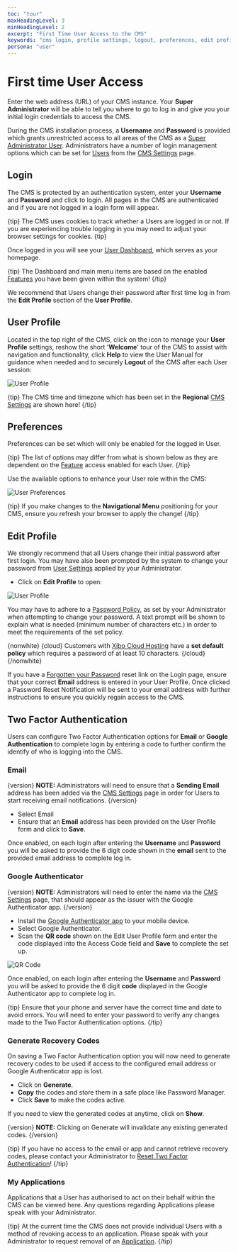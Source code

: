 ```yaml
---
toc: "tour"
maxHeadingLevel: 3
minHeadingLevel: 2
excerpt: "First Time User Access to the CMS"
keywords: "cms login, profile settings, logout, preferences, edit profile, two factor authentication, google authentication, generate recovery codes, my applications"
persona: "user"
---
```


# First time User Access

Enter the web address (URL) of your CMS instance. Your **Super Administrator** will be able to tell you where to go to log in and give you your initial login credentials to access the CMS.

During the CMS installation process, a **Username** and **Password** is provided which grants unrestricted access to all areas of the CMS as a [Super Administrator User](users_administration.html#content-user-types.html). Administrators have a number of login management options which can be set for [Users](users_administration.html) from the [CMS Settings](tour_cms_settings.html) page.

## Login

The CMS is protected by an authentication system, enter your **Username** and **Password** and click to login. All pages in the CMS are authenticated and if you are not logged in a login form will appear.

{tip}
The CMS uses cookies to track whether a Users are logged in or not. If you are experiencing trouble logging in you may need to adjust your browser settings for cookies.
{tip}

Once logged in you will see your [User Dashboard](users_user_dashboards.html), which serves as your homepage. 

{tip}
The Dashboard and main menu items are based on the enabled [Features](users_features_and_sharing.html) you have been given within the system!
{/tip}

We recommend that Users change their password after first time log in from the **Edit Profile** section of the **User Profile**.

## User Profile

Located in the top right of the CMS, click on the icon to manage your **User Profile** settings, reshow the short '**Welcome**' tour of the CMS to assist with navigation and functionality, click **Help** to view the User Manual for guidance when needed and to securely **Logout** of the CMS after each User session:

![User Profile](img/v4_tour_user_profile.png)

{tip}
The CMS time and timezone which has been set in the **Regional** [CMS Settings](tour_cms_settings.html) are shown here!
{/tip}

## Preferences

Preferences can be set which will only be enabled for the logged in User. 

{tip}
The list of options may differ from what is shown below as they are dependent on the [Feature](users_features_and_sharing.html) access enabled for each User.
{/tip}

 Use the available options to enhance your User role within the CMS:

![User Preferences](img/v4_tour_user_profile_preferences.png)

{tip}
If you make changes to the **Navigational Menu** positioning for your CMS, ensure you refresh your browser to apply the change!
{/tip}

## Edit Profile

We strongly recommend that all Users change their initial password after first login. You may have also been prompted by the system to change your password from [User Settings](users_administration.html#content-force-password-change) applied by your Administrator.

- Click on **Edit Profile** to open:

![User Profile](img/v4_tour_user_profile_edit.png)

You may have to adhere to a [Password Policy](tour_cms_settings.html), as set by your Administrator when attempting to change your password. A text prompt will be shown to explain what is needed (minimum number of characters etc.) in order to meet the requirements of the set policy.

{nonwhite}
{cloud}
Customers with [Xibo Cloud Hosting](/hosting) have a **set default policy** which requires a password of at least 10 characters.
{/cloud}
{/nonwhite}

If you have a [Forgotten your Password](tour_cms_settings.html#content-users) reset link on the Login page, ensure that your correct **Email** address is entered in your User Profile. Once clicked a Password Reset Notification will be sent to your email address with further instructions to ensure you quickly regain access to the CMS.

## Two Factor Authentication

Users can configure Two Factor Authentication options for **Email** or **Google Authentication** to complete login by entering a code to further confirm the identify of who is logging into the CMS. 

### Email

{version}
**NOTE:** Administrators will need to ensure that a **Sending Email** address has been added via the [CMS Settings](tour_cms_settings.html) page in order for Users to start receiving email notifications.
{/version}

- Select Email
- Ensure that an **Email** address has been provided on the User Profile form and click to **Save**.

Once enabled, on each login after entering the **Username** and **Password** you will be asked to provide the 6 digit code shown in the **email** sent to the provided email address to complete log in.

### Google Authenticator

{version}
**NOTE:** Administrators will need to enter the name via the [CMS Settings](tour_cms_settings.html) page,  that should appear as the issuer with the Google Authenticator app. 
{/version}

- Install the [Google Authenticator app](https://play.google.com/store/apps/details?id=com.google.android.apps.authenticator2) to your mobile device.
- Select Google Authenticator.
- Scan the **QR code** shown on the Edit User Profile form and enter the code displayed into the Access Code field and **Save** to complete the set up.

![QR Code](img/v4_tour_user_2fa_qrcode.png)

Once enabled, on each login after entering the **Username** and **Password** you will be asked to provide the 6 digit **code** displayed in the Google Authenticator app to complete log in.

{tip}
Ensure that your phone and server have the correct time and date to avoid errors.
You will need to enter your password to verify any changes made to the Two Factor Authentication options.
{/tip}

### Generate Recovery Codes

On saving a Two Factor Authentication option you will now need to generate recovery codes to be used if access to the configured email address or Google Authenticator app is lost.

- Click on **Generate**.
- **Copy** the codes and store them in a safe place like Password Manager.
- Click **Save** to make the codes active.

If you need to view the generated codes at anytime, click on **Show**.

{version}
**NOTE:** Clicking on Generate will invalidate any existing generated codes.
{/version}

{tip}
If you have no access to the email or app and cannot retrieve recovery codes, please contact your Administrator to [Reset Two Factor Authentication](users_administration.html#content-reset-two-factor-authentication)!
{/tip}

### My Applications

Applications that a User has authorised to act on their behalf within the CMS can be viewed here. Any questions regarding Applications please speak with your Administrator.

{tip}
At the current time the CMS does not provide individual Users with a method of revoking access to an application. Please speak with your Administrator to request removal of an [Application](tour_cms_settings.html#content-applications).
{/tip}

